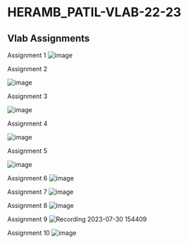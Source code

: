 # HERAMB_PATIL-VLAB-22-23
## Vlab Assignments

Assignment 1
![image](https://github.com/herambpatilofficial/HERAMB_PATIL-VLAB-22-23/assets/68045041/676e3961-9e02-4775-8620-215374dfd952)

Assignment 2

![image](https://github.com/herambpatilofficial/HERAMB_PATIL-VLAB-22-23/assets/68045041/62ea57e3-2e9e-4f2c-8852-0de2e05592bd)

Assignment 3

![image](https://github.com/herambpatilofficial/HERAMB_PATIL-VLAB-22-23/assets/68045041/532ec98f-8b8a-44c9-a836-4ae9c84843f3)

Assignment 4

![image](https://github.com/herambpatilofficial/HERAMB_PATIL-VLAB-22-23/assets/68045041/cdefd43a-7b6b-4d82-bc54-626310c56c27)


Assignment 5

![image](https://github.com/herambpatilofficial/HERAMB_PATIL-VLAB-22-23/assets/68045041/6cd86aa9-5bfe-4dbf-aecf-a3aafbe31ee4)

Assignment 6
![image](https://github.com/herambpatilofficial/HERAMB_PATIL-VLAB-22-23/assets/68045041/19456c06-8ae0-4ac7-9186-fbe648ee3f3a)

Assignment 7
![image](https://github.com/herambpatilofficial/HERAMB_PATIL-VLAB-22-23/assets/68045041/b1960538-19f8-4c0a-96fb-212345a977fa)

Assignment 8
![image](https://github.com/herambpatilofficial/HERAMB_PATIL-VLAB-22-23/assets/68045041/00814ef9-1b66-4085-82f0-71a8fe3752f4)

Assignment 9
![Recording 2023-07-30 154409](https://github.com/herambpatilofficial/HERAMB_PATIL-VLAB-22-23/assets/68045041/e0ddfb1d-7122-47d8-b9e0-15bd1daaeeaf)

Assignment 10
![image](https://github.com/herambpatilofficial/HERAMB_PATIL-VLAB-22-23/assets/68045041/68a05592-e558-4a51-8a77-5221ae188b6b)
